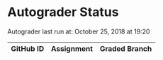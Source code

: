 # Autograder Status
Autograder last run at: October 25, 2018 at 19:20

| GitHub ID | Assignment | Graded Branch |
|-----------|------------|---------------|
